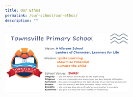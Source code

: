 ```yaml
---
title: Our Ethos
permalink: /our-school/our-ethos/
description: ""
---
```

<img src="/images/ethos.png" 
     style="width:80%">